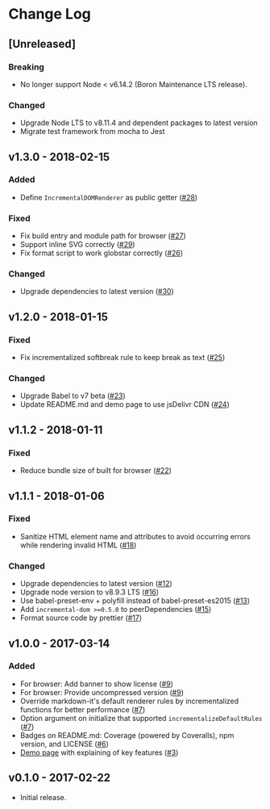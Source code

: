 # Change Log

## [Unreleased]

### Breaking

- No longer support Node < v6.14.2 (Boron Maintenance LTS release).

### Changed

- Upgrade Node LTS to v8.11.4 and dependent packages to latest version
- Migrate test framework from mocha to Jest

## v1.3.0 - 2018-02-15

### Added

- Define `IncrementalDOMRenderer` as public getter ([#28](https://github.com/yhatt/markdown-it-incremental-dom/pull/28))

### Fixed

- Fix build entry and module path for browser ([#27](https://github.com/yhatt/markdown-it-incremental-dom/pull/27))
- Support inline SVG correctly ([#29](https://github.com/yhatt/markdown-it-incremental-dom/pull/29))
- Fix format script to work globstar correctly ([#26](https://github.com/yhatt/markdown-it-incremental-dom/pull/26))

### Changed

- Upgrade dependencies to latest version ([#30](https://github.com/yhatt/markdown-it-incremental-dom/pull/30))

## v1.2.0 - 2018-01-15

### Fixed

- Fix incrementalized softbreak rule to keep break as text ([#25](https://github.com/yhatt/markdown-it-incremental-dom/pull/25))

### Changed

- Upgrade Babel to v7 beta ([#23](https://github.com/yhatt/markdown-it-incremental-dom/pull/23))
- Update README.md and demo page to use jsDelivr CDN ([#24](https://github.com/yhatt/markdown-it-incremental-dom/pull/24))

## v1.1.2 - 2018-01-11

### Fixed

- Reduce bundle size of built for browser ([#22](https://github.com/yhatt/markdown-it-incremental-dom/pull/22))

## v1.1.1 - 2018-01-06

### Fixed

- Sanitize HTML element name and attributes to avoid occurring errors while rendering invalid HTML ([#18](https://github.com/yhatt/markdown-it-incremental-dom/pull/18))

### Changed

- Upgrade dependencies to latest version ([#12](https://github.com/yhatt/markdown-it-incremental-dom/pull/12))
- Upgrade node version to v8.9.3 LTS ([#16](https://github.com/yhatt/markdown-it-incremental-dom/pull/16))
- Use babel-preset-env + polyfill instead of babel-preset-es2015 ([#13](https://github.com/yhatt/markdown-it-incremental-dom/pull/13))
- Add `incremental-dom >=0.5.0` to peerDependencies ([#15](https://github.com/yhatt/markdown-it-incremental-dom/pull/15))
- Format source code by prettier ([#17](https://github.com/yhatt/markdown-it-incremental-dom/pull/17))

## v1.0.0 - 2017-03-14

### Added

- For browser: Add banner to show license ([#9](https://github.com/yhatt/markdown-it-incremental-dom/pull/9))
- For browser: Provide uncompressed version ([#9](https://github.com/yhatt/markdown-it-incremental-dom/pull/9))
- Override markdown-it's default renderer rules by incrementalized functions for better performance ([#7](https://github.com/yhatt/markdown-it-incremental-dom/pull/7))
- Option argument on initialize that supported `incrementalizeDefaultRules` ([#7](https://github.com/yhatt/markdown-it-incremental-dom/pull/7))
- Badges on README.md: Coverage (powered by Coveralls), npm version, and LICENSE ([#6](https://github.com/yhatt/markdown-it-incremental-dom/pull/6))
- [Demo page](https://yhatt.github.io/markdown-it-incremental-dom/) with explaining of key features ([#3](https://github.com/yhatt/markdown-it-incremental-dom/issue/3))

## v0.1.0 - 2017-02-22

- Initial release.
